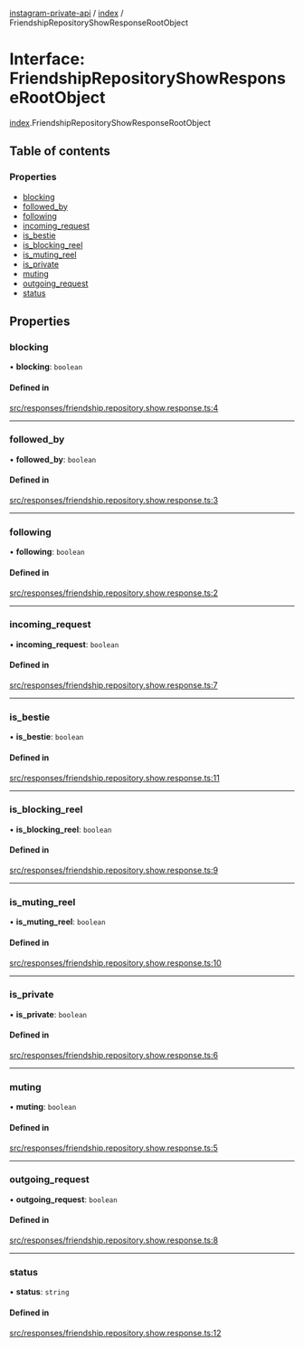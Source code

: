 [instagram-private-api](../../README.md) / [index](../../modules/index.md) / FriendshipRepositoryShowResponseRootObject

# Interface: FriendshipRepositoryShowResponseRootObject

[index](../../modules/index.md).FriendshipRepositoryShowResponseRootObject

## Table of contents

### Properties

- [blocking](FriendshipRepositoryShowResponseRootObject.md#blocking)
- [followed\_by](FriendshipRepositoryShowResponseRootObject.md#followed_by)
- [following](FriendshipRepositoryShowResponseRootObject.md#following)
- [incoming\_request](FriendshipRepositoryShowResponseRootObject.md#incoming_request)
- [is\_bestie](FriendshipRepositoryShowResponseRootObject.md#is_bestie)
- [is\_blocking\_reel](FriendshipRepositoryShowResponseRootObject.md#is_blocking_reel)
- [is\_muting\_reel](FriendshipRepositoryShowResponseRootObject.md#is_muting_reel)
- [is\_private](FriendshipRepositoryShowResponseRootObject.md#is_private)
- [muting](FriendshipRepositoryShowResponseRootObject.md#muting)
- [outgoing\_request](FriendshipRepositoryShowResponseRootObject.md#outgoing_request)
- [status](FriendshipRepositoryShowResponseRootObject.md#status)

## Properties

### blocking

• **blocking**: `boolean`

#### Defined in

[src/responses/friendship.repository.show.response.ts:4](https://github.com/Nerixyz/instagram-private-api/blob/0e0721c/src/responses/friendship.repository.show.response.ts#L4)

___

### followed\_by

• **followed\_by**: `boolean`

#### Defined in

[src/responses/friendship.repository.show.response.ts:3](https://github.com/Nerixyz/instagram-private-api/blob/0e0721c/src/responses/friendship.repository.show.response.ts#L3)

___

### following

• **following**: `boolean`

#### Defined in

[src/responses/friendship.repository.show.response.ts:2](https://github.com/Nerixyz/instagram-private-api/blob/0e0721c/src/responses/friendship.repository.show.response.ts#L2)

___

### incoming\_request

• **incoming\_request**: `boolean`

#### Defined in

[src/responses/friendship.repository.show.response.ts:7](https://github.com/Nerixyz/instagram-private-api/blob/0e0721c/src/responses/friendship.repository.show.response.ts#L7)

___

### is\_bestie

• **is\_bestie**: `boolean`

#### Defined in

[src/responses/friendship.repository.show.response.ts:11](https://github.com/Nerixyz/instagram-private-api/blob/0e0721c/src/responses/friendship.repository.show.response.ts#L11)

___

### is\_blocking\_reel

• **is\_blocking\_reel**: `boolean`

#### Defined in

[src/responses/friendship.repository.show.response.ts:9](https://github.com/Nerixyz/instagram-private-api/blob/0e0721c/src/responses/friendship.repository.show.response.ts#L9)

___

### is\_muting\_reel

• **is\_muting\_reel**: `boolean`

#### Defined in

[src/responses/friendship.repository.show.response.ts:10](https://github.com/Nerixyz/instagram-private-api/blob/0e0721c/src/responses/friendship.repository.show.response.ts#L10)

___

### is\_private

• **is\_private**: `boolean`

#### Defined in

[src/responses/friendship.repository.show.response.ts:6](https://github.com/Nerixyz/instagram-private-api/blob/0e0721c/src/responses/friendship.repository.show.response.ts#L6)

___

### muting

• **muting**: `boolean`

#### Defined in

[src/responses/friendship.repository.show.response.ts:5](https://github.com/Nerixyz/instagram-private-api/blob/0e0721c/src/responses/friendship.repository.show.response.ts#L5)

___

### outgoing\_request

• **outgoing\_request**: `boolean`

#### Defined in

[src/responses/friendship.repository.show.response.ts:8](https://github.com/Nerixyz/instagram-private-api/blob/0e0721c/src/responses/friendship.repository.show.response.ts#L8)

___

### status

• **status**: `string`

#### Defined in

[src/responses/friendship.repository.show.response.ts:12](https://github.com/Nerixyz/instagram-private-api/blob/0e0721c/src/responses/friendship.repository.show.response.ts#L12)

